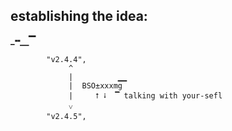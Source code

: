 ## establishing the idea:
 <strong>_╍⎽▔</strong>

            "v2.4.4", 
                 ^
                 |          ▁▁  
                 |  BSO±xxxmg
                 |     ⭡ ⭭  ▔ talking with your-sefl    
                 ˅      
            "v2.4.5", 

